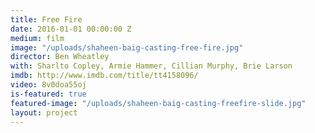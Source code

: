 ```yaml
---
title: Free Fire
date: 2016-01-01 00:00:00 Z
medium: film
image: "/uploads/shaheen-baig-casting-free-fire.jpg"
director: Ben Wheatley
with: Sharlto Copley, Armie Hammer, Cillian Murphy, Brie Larson
imdb: http://www.imdb.com/title/tt4158096/
video: 8v0doa55oj
is-featured: true
featured-image: "/uploads/shaheen-baig-casting-freefire-slide.jpg"
layout: project
---
```


